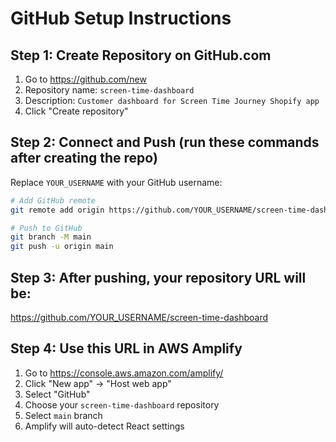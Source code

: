# GitHub Setup Instructions

## Step 1: Create Repository on GitHub.com
1. Go to https://github.com/new
2. Repository name: `screen-time-dashboard`
3. Description: `Customer dashboard for Screen Time Journey Shopify app`
4. Click "Create repository"

## Step 2: Connect and Push (run these commands after creating the repo)

Replace `YOUR_USERNAME` with your GitHub username:

```bash
# Add GitHub remote
git remote add origin https://github.com/YOUR_USERNAME/screen-time-dashboard.git

# Push to GitHub
git branch -M main
git push -u origin main
```

## Step 3: After pushing, your repository URL will be:
https://github.com/YOUR_USERNAME/screen-time-dashboard

## Step 4: Use this URL in AWS Amplify
1. Go to https://console.aws.amazon.com/amplify/
2. Click "New app" → "Host web app"
3. Select "GitHub"
4. Choose your `screen-time-dashboard` repository
5. Select `main` branch
6. Amplify will auto-detect React settings

